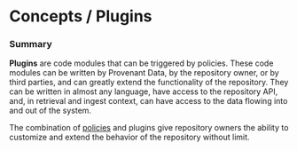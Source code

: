 # Concepts / Plugins

### Summary

**Plugins** are code modules that can be triggered by policies. These code modules can be written by Provenant Data, by the repository owner, or by third parties, and can greatly extend the functionality of the repository. They can be written in almost any language, have access to the repository API, and, in retrieval and ingest context, can have access to the data flowing into and out of the system.

The combination of [policies](/docs/concepts/policy) and plugins give repository owners the ability to customize and extend the behavior of the repository without limit.

